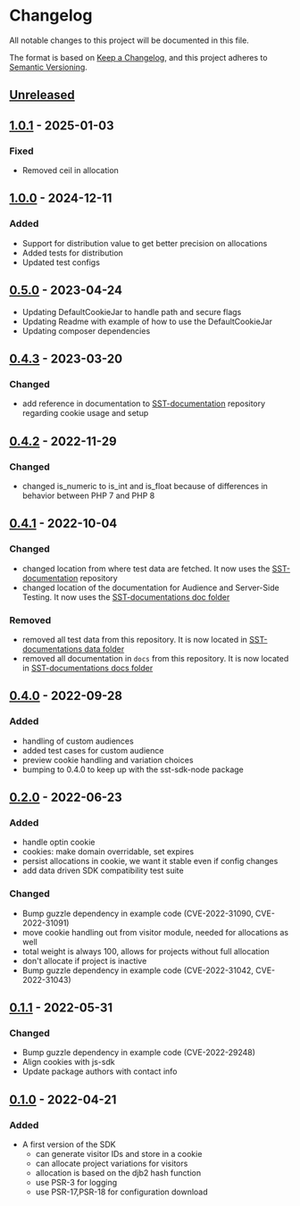 # Changelog

All notable changes to this project will be documented in this file.

The format is based on [Keep a Changelog](https://keepachangelog.com/en/1.0.0/),
and this project adheres to [Semantic Versioning](https://semver.org/spec/v2.0.0.html).

## [Unreleased]

## [1.0.1] - 2025-01-03
### Fixed
- Removed ceil in allocation

## [1.0.0] - 2024-12-11
### Added
- Support for distribution value to get better precision on allocations
- Added tests for distribution
- Updated test configs

## [0.5.0] - 2023-04-24
- Updating DefaultCookieJar to handle path and secure flags
- Updating Readme with example of how to use the DefaultCookieJar
- Updating composer dependencies

## [0.4.3] - 2023-03-20

### Changed
- add reference in documentation to [SST-documentation](https://github.com/SymplifyConversion/sst-documentation/)
  repository regarding cookie usage and setup

## [0.4.2] - 2022-11-29

### Changed
- changed is_numeric to is_int and is_float because of differences in behavior between PHP 7 and PHP 8

## [0.4.1] - 2022-10-04

### Changed
- changed location from where test data are fetched. 
It now uses the [SST-documentation](https://github.com/SymplifyConversion/sst-documentation/) repository
- changed location of the documentation for Audience and Server-Side Testing.
It now uses the [SST-documentations doc folder](https://github.com/SymplifyConversion/sst-documentation/tree/main/docs)

### Removed
- removed all test data from this repository. 
It is now located in [SST-documentations data folder](https://github.com/SymplifyConversion/sst-documentation/tree/main/test)
- removed all documentation in `docs` from this repository.
It is now located in [SST-documentations docs folder](https://github.com/SymplifyConversion/sst-documentation/tree/main/docs)

## [0.4.0] - 2022-09-28
### Added
- handling of custom audiences
- added test cases for custom audience
- preview cookie handling and variation choices
- bumping to 0.4.0 to keep up with the sst-sdk-node package

## [0.2.0] - 2022-06-23
### Added
- handle optin cookie
- cookies: make domain overridable, set expires
- persist allocations in cookie, we want it stable even if config changes
- add data driven SDK compatibility test suite
### Changed
- Bump guzzle dependency in example code (CVE-2022-31090, CVE-2022-31091)
- move cookie handling out from visitor module, needed for allocations as well
- total weight is always 100, allows for projects without full allocation
- don't allocate if project is inactive
- Bump guzzle dependency in example code (CVE-2022-31042, CVE-2022-31043)

## [0.1.1] - 2022-05-31
### Changed
- Bump guzzle dependency in example code (CVE-2022-29248)
- Align cookies with js-sdk
- Update package authors with contact info

## [0.1.0] - 2022-04-21
### Added
- A first version of the SDK
  - can generate visitor IDs and store in a cookie
  - can allocate project variations for visitors 
  - allocation is based on the djb2 hash function
  - use PSR-3 for logging
  - use PSR-17,PSR-18 for configuration download

[Unreleased]: https://github.com/SymplifyConversion/sst-sdk-php/compare/v1.0.1...HEAD
[1.0.1]: https://github.com/SymplifyConversion/sst-sdk-php/releases/tag/v1.0.1
[1.0.0]: https://github.com/SymplifyConversion/sst-sdk-php/releases/tag/v1.0.0
[0.5.0]: https://github.com/SymplifyConversion/sst-sdk-php/releases/tag/v0.5.0
[0.4.3]: https://github.com/SymplifyConversion/sst-sdk-php/releases/tag/v0.4.3
[0.4.2]: https://github.com/SymplifyConversion/sst-sdk-php/releases/tag/v0.4.2
[0.4.1]: https://github.com/SymplifyConversion/sst-sdk-php/releases/tag/v0.4.1
[0.4.0]: https://github.com/SymplifyConversion/sst-sdk-php/releases/tag/v0.4.0
[0.2.0]: https://github.com/SymplifyConversion/sst-sdk-php/releases/tag/v0.2.0
[0.1.1]: https://github.com/SymplifyConversion/sst-sdk-php/releases/tag/v0.1.1
[0.1.0]: https://github.com/SymplifyConversion/sst-sdk-php/releases/tag/v0.1.0
